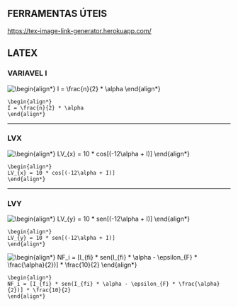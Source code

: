 ## FERRAMENTAS ÚTEIS

https://tex-image-link-generator.herokuapp.com/

## LATEX

### VARIAVEL I

<img src=
"https://render.githubusercontent.com/render/math?math=%5Clarge+%5Cdisplaystyle+%5Cbegin%7Balign%2A%7D%0AI+%3D+%5Cfrac%7Bn%7D%7B2%7D+%2A+%5Calpha%0A%5Cend%7Balign%2A%7D%0A" 
alt="\begin{align*}
I = \frac{n}{2} * \alpha
\end{align*}
">

```
\begin{align*}
I = \frac{n}{2} * \alpha
\end{align*}
```

-------------------------

### LVX

<img src=
"https://render.githubusercontent.com/render/math?math=%5Cdisplaystyle+%5Cbegin%7Balign%2A%7D%0ALV_%7Bx%7D+%3D+10+%2A+cos%5B%28-12%5Calpha+%2B+I%29%5D%0A%5Cend%7Balign%2A%7D%0A" 
alt="\begin{align*}
LV_{x} = 10 * cos[(-12\alpha + I)]
\end{align*}
">

```
\begin{align*}
LV_{x} = 10 * cos[(-12\alpha + I)]
\end{align*}
```

-------------------------

### LVY

<img src=
"https://render.githubusercontent.com/render/math?math=%5Cdisplaystyle+%5Cbegin%7Balign%2A%7D%0ALV_%7By%7D+%3D+10+%2A+sen%5B%28-12%5Calpha+%2B+I%29%5D%0A%5Cend%7Balign%2A%7D%0A" 
alt="\begin{align*}
LV_{y} = 10 * sen[(-12\alpha + I)]
\end{align*}
">

```
\begin{align*}
LV_{y} = 10 * sen[(-12\alpha + I)]
\end{align*}
```


<img src=
"https://render.githubusercontent.com/render/math?math=%5Clarge+%5Cdisplaystyle+%5Cbegin%7Balign%2A%7D%0ANF_i+%3D+%5BI_%7Bfi%7D+%2A+sen%28I_%7Bfi%7D+%2A+%5Calpha+-+%5Cepsilon_%7BF%7D+%2A+%5Cfrac%7B%5Calpha%7D%7B2%7D%29%5D+%2A+%5Cfrac%7B10%7D%7B2%7D%0A%5Cend%7Balign%2A%7D%0A" 
alt="\begin{align*}
NF_i = [I_{fi} * sen(I_{fi} * \alpha - \epsilon_{F} * \frac{\alpha}{2})] * \frac{10}{2}
\end{align*}
">

```
\begin{align*}
NF_i = [I_{fi} * sen(I_{fi} * \alpha - \epsilon_{F} * \frac{\alpha}{2})] * \frac{10}{2}
\end{align*}
```
